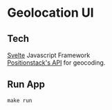 # Geolocation UI

## Tech
[Svelte](https://svelte.dev) Javascript Framework  
[Positionstack's API](https://positionstack.com/documentation) for geocoding.  

## Run App
```
make run
```
